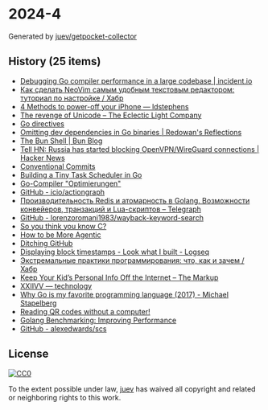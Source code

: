 # 2024-4

Generated by [juev/getpocket-collector](https://github.com/juev/getpocket-collector)

## History (25 items)

- [Debugging Go compiler performance in a large codebase | incident.io](https://incident.io/blog/go-build-faster)
- [Как сделать NeoVim самым удобным текстовым редактором: туториал по настройке / Хабр](https://habr.com/ru/companies/billing/articles/786512/)
- [4 Methods to power-off your iPhone — ldstephens](https://ldstephens.me/4-methods-to-power-off-your-iphone)
- [The revenge of Unicode – The Eclectic Light Company](https://eclecticlight.co/2024/01/20/the-revenge-of-unicode/)
- [Go directives](https://www.conner.dev/blog/go-directives)
- [Omitting dev dependencies in Go binaries | Redowan's Reflections](https://rednafi.com/go/omit_dev_dependencies_in_binaries/)
- [The Bun Shell | Bun Blog](https://bun.sh/blog/the-bun-shell)
- [Tell HN: Russia has started blocking OpenVPN/WireGuard connections | Hacker News](https://news.ycombinator.com/item?id=39067213)
- [Conventional Commits](https://www.conventionalcommits.org/en/v1.0.0/)
- [Building a Tiny Task Scheduler in Go](https://buildwithgo.substack.com/p/building-a-tiny-task-scheduler-in)
- [Go-Compiler "Optimierungen"](https://source-fellows.com/golang-compiler-time/)
- [GitHub - icio/actiongraph](https://github.com/icio/actiongraph)
- [Производительность Redis и атомарность в Golang. Возможности конвейеров, транзакций и Lua-скриптов – Telegraph](https://telegra.ph/Proizvoditelnost-Redis-i-atomarnost-v-Golang-Vozmozhnosti-konvejerov-tranzakcij-i-Lua-skriptov-01-21)
- [GitHub - lorenzoromani1983/wayback-keyword-search](https://github.com/lorenzoromani1983/wayback-keyword-search)
- [So you think you know C?](https://wordsandbuttons.online/so_you_think_you_know_c.html)
- [How to be More Agentic](https://usefulfictions.substack.com/p/how-to-be-more-agentic)
- [Ditching GitHub](https://tomscii.sig7.se/2024/01/Ditching-GitHub)
- [Displaying block timestamps - Look what I built - Logseq](https://discuss.logseq.com/t/displaying-block-timestamps/24594)
- [Экстремальные практики программирования: что, как и зачем / Хабр](https://habr.com/ru/companies/yandex_praktikum/articles/787084/)
- [Keep Your Kid’s Personal Info Off the Internet – The Markup](https://themarkup.org/gentle-january/2024/01/22/keep-your-kids-personal-info-off-the-internet)
- [XXIIVV — technology](http://wiki.xxiivv.com/site/technology)
- [Why Go is my favorite programming language (2017) - Michael Stapelberg](https://michael.stapelberg.ch/posts/2017-08-19-golang_favorite/)
- [Reading QR codes without a computer!](https://qr.blinry.org)
- [Golang Benchmarking: Improving Performance](https://golang.withcodeexample.com/blog/golang-benchmarking/)
- [GitHub - alexedwards/scs](https://github.com/alexedwards/scs)

## License

[![CC0](https://mirrors.creativecommons.org/presskit/buttons/88x31/svg/cc-zero.svg)](https://creativecommons.org/publicdomain/zero/1.0/)

To the extent possible under law, [juev](https://github.com/juev) has waived all copyright and related or neighboring rights to this work.
